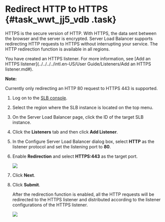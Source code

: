 # Redirect HTTP to HTTPS {#task_wwt_jj5_vdb .task}

HTTPS is the secure version of HTTP. With HTTPS, the data sent between the browser and the server is encrypted. Server Load Balancer supports redirecting HTTP requests to HTTPS without interrupting your service. The HTTP redirection function is available in all regions.

You have created an HTTPS listener. For more information, see [Add an HTTPS listener](../../../../intl.en-US/User Guide/Listeners/Add an HTTPS listener.md#).

**Note:** 

Currently only redirecting an HTTP 80 request to HTTPS 443 is supported.

1.  Log on to the [SLB console](https://slb.console.aliyun.com/slb/). 
2.  Select the region where the SLB instance is located on the top menu. 
3.  On the Server Load Balancer page, click the ID of the target SLB instance. 
4.  Click the **Listeners** tab and then click **Add Listener**. 
5.  In the Configure Server Load Balancer dialog box, select **HTTP** as the listener protocol and set the listening port to **80**. 
6.  Enable **Redirection** and select **HTTPS:443** as the target port. 

    ![](http://static-aliyun-doc.oss-cn-hangzhou.aliyuncs.com/assets/img/18827/153967116710550_en-US.png)

7.  Click **Next**. 
8.  Click **Submit**. 

    After the redirection function is enabled, all the HTTP requests will be redirected to the HTTPS listener and distributed according to the listener configurations of the HTTPS listener.

    ![](http://static-aliyun-doc.oss-cn-hangzhou.aliyuncs.com/assets/img/18827/153967116710551_en-US.png)


